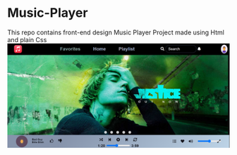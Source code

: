 # Music-Player
This repo contains front-end design Music Player Project made using Html and plain Css
![alt text](https://github.com/mohtashimkamran/Music-Player/blob/main/Capture.PNG)
